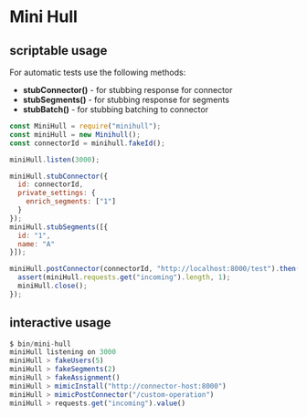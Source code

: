 # Mini Hull

## scriptable usage

For automatic tests use the following methods:

- **stubConnector()** - for stubbing response for connector
- **stubSegments()** - for stubbing response for segments
- **stubBatch()** - for stubbing batching to connector

```js
const MiniHull = require("minihull");
const miniHull = new Minihull();
const connectorId = minihull.fakeId();

miniHull.listen(3000);

miniHull.stubConnector({
  id: connectorId,
  private_settings: {
    enrich_segments: ["1"]
  }
});
miniHull.stubSegments([{
  id: "1",
  name: "A"
}]);

miniHull.postConnector(connectorId, "http://localhost:8000/test").then(() => {
  assert(miniHull.requests.get("incoming").length, 1);
  miniHull.close();
});
```

## interactive usage

```js
$ bin/mini-hull
miniHull listening on 3000
miniHull > fakeUsers(5)
miniHull > fakeSegments(2)
miniHull > fakeAssignment()
miniHull > mimicInstall("http://connector-host:8000")
miniHull > mimicPostConnector("/custom-operation")
miniHull > requests.get("incoming").value()
```
